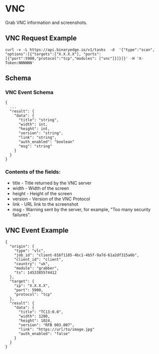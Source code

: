 # VNC

Grab VNC information and screenshots.

## VNC Request Example

  ```
curl -v -L https://api.binaryedge.io/v1/tasks  -d  '{"type":"scan", "options":[{"targets":["X.X.X.X"], "ports":[{"port":5900,"protocol":"tcp","modules": ["vnc"]}]}]}' -H 'X-Token:NNNNNN'
  ```

## Schema

### VNC Event Schema
```
{
  ...
  "result": {
    "data": {
      "title": "string",
      "width": int,
      "height": int,
      "version": "string",
      "link": "string",
      "auth_enabled": "boolean"
      "msg": "string"
    }
  }
}
```

### Contents of the fields:

  * title - Title returned by the VNC server
  * width - Width of the screen
  * height - Height of the screen
  * version - Version of the VNC Protocol
  * link - URL link to the screenshot
  * msg - Warning sent by the server, for example, "Too many security failures".

## VNC Event Example

```
{
  "origin": {
    "type": "vlc",
    "job_id": "client-816f1185-4bc1-4b5f-9a7d-61a2df315a6b",
    "client_id": "client",
    "country": "uk",
    "module": "grabber",
    "ts": 1453385574412
  },
  "target": {
    "ip": "X.X.X.X",
    "port": 5900,
    "protocol": "tcp"
  },
  "result": {
    "data": {
      "title": "TC13:0.0",
      "width": 1280,
      "height": 1024,
      "version": "RFB 003.007",
      "link": "https://url/to/image.jpg"
      "auth_enabled": "false"
    }
  }
}
```
